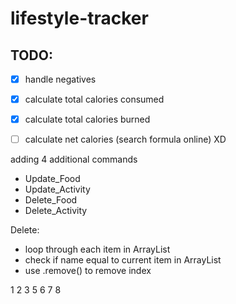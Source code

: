 # lifestyle-tracker

## TODO:

- [x] handle negatives
- [x] calculate total calories consumed
- [x] calculate total calories burned
- [ ] calculate net calories (search formula online) XD


adding 4 additional commands
- Update_Food
- Update_Activity
- Delete_Food
- Delete_Activity

Delete:
- loop through each item in ArrayList
- check if name equal to current item in ArrayList
- use .remove() to remove index

1
2
3
5
6
7
8